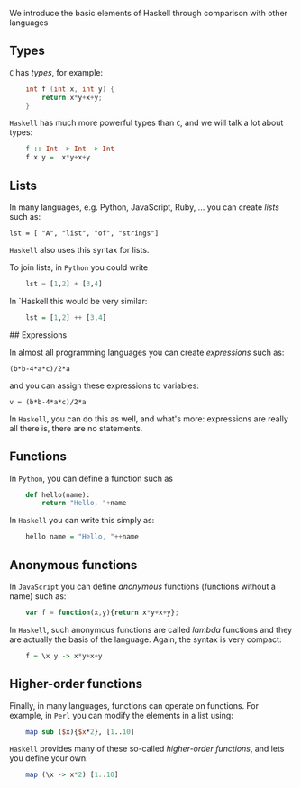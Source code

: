 We introduce the basic elements of Haskell through comparison with other languages

## Types

`C` has _types_, for example:

~~~C
    int f (int x, int y) {
        return x*y+x+y;
    }
~~~

`Haskell` has much more powerful types than `C`, and we will talk a lot about types:

~~~haskell
    f :: Int -> Int -> Int
    f x y =  x*y+x+y
~~~

## Lists

In many languages, e.g. Python, JavaScript, Ruby, ... you can create _lists_ such as:

    lst = [ "A", "list", "of", "strings"]

`Haskell` also uses this syntax for lists. 

To join lists, in `Python` you could write

~~~Python
    lst = [1,2] + [3,4]
~~~

In `Haskell this would be very similar:

~~~Haskell
    lst = [1,2] ++ [3,4]
~~~

## Expressions

In almost all programming languages you can create _expressions_ such as:

    (b*b-4*a*c)/2*a

and you can assign these expressions to variables:

    v = (b*b-4*a*c)/2*a

In `Haskell`, you can do this as well, and what's more: expressions are really all there is, there are no statements. <!-- ' -->

## Functions

In `Python`, you can define a function such as

~~~Python
    def hello(name):
        return "Hello, "+name
~~~

In `Haskell` you can write this simply as:

~~~Haskell
    hello name = "Hello, "++name
~~~

## Anonymous functions

In `JavaScript` you can define _anonymous_ functions (functions without a name) such as:

~~~JavaScript
    var f = function(x,y){return x*y+x+y};
~~~

In `Haskell`, such anonymous functions are called _lambda_ functions and they are actually the basis of the language. Again, the syntax is very compact:

~~~Haskell
    f = \x y -> x*y+x+y
~~~

## Higher-order functions

Finally, in many languages, functions can operate on functions. For example, in `Perl` you can modify the elements in a list using:

~~~Perl
    map sub ($x){$x*2}, [1..10]
~~~

`Haskell` provides many of these so-called _higher-order functions_, and lets you define your own.

~~~Haskell
    map (\x -> x*2) [1..10]
~~~


